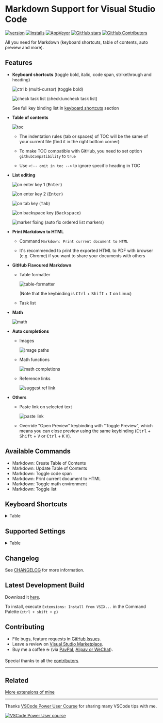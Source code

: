 # Markdown Support for Visual Studio Code

[![version](https://img.shields.io/vscode-marketplace/v/yzhang.markdown-all-in-one.svg?style=flat-square&label=vscode%20marketplace)](https://marketplace.visualstudio.com/items?itemName=yzhang.markdown-all-in-one)
[![installs](https://img.shields.io/vscode-marketplace/d/yzhang.markdown-all-in-one.svg?style=flat-square)](https://marketplace.visualstudio.com/items?itemName=yzhang.markdown-all-in-one)
[![AppVeyor](https://img.shields.io/appveyor/ci/yzhang-gh/vscode-markdown.svg?style=flat-square&label=appveyor%20build)](https://ci.appveyor.com/project/yzhang-gh/vscode-markdown)
[![GitHub stars](https://img.shields.io/github/stars/yzhang-gh/vscode-markdown.svg?style=flat-square&label=github%20stars)](https://github.com/yzhang-gh/vscode-markdown)
[![GitHub Contributors](https://img.shields.io/github/contributors/yzhang-gh/vscode-markdown.svg?style=flat-square)](https://github.com/yzhang-gh/vscode-markdown/graphs/contributors)

All you need for Markdown (keyboard shortcuts, table of contents, auto preview and more).

## Features

- **Keyboard shortcuts** (toggle bold, italic, code span, strikethrough and heading)

  ![ctrl b (multi-cursor)](https://github.com/yzhang-gh/vscode-markdown/raw/master/images/gifs/multi-ctrl-b-light.gif) (toggle bold)

  ![check task list](https://github.com/yzhang-gh/vscode-markdown/raw/master/images/gifs/keybinding-tasklist.gif) (check/uncheck task list)

  See full key binding list in [keyboard shortcuts](#keyboard-shortcuts) section

- **Table of contents**

  ![toc](https://github.com/yzhang-gh/vscode-markdown/raw/master/images/toc.png)

  - The indentation rules (tab or spaces) of TOC will be the same of your current file (find it in the right bottom corner)

  - To make TOC compatible with GitHub, you need to set option `githubCompatibility` to `true`

  - Use `<!-- omit in toc -->` to ignore specific heading in TOC

- **List editing**

  ![on enter key 1](https://github.com/yzhang-gh/vscode-markdown/raw/master/images/gifs/on-enter-key1.gif) (<kbd>Enter</kbd>)

  ![on enter key 2](https://github.com/yzhang-gh/vscode-markdown/raw/master/images/gifs/on-enter-key2.gif) (<kbd>Enter</kbd>)

  ![on tab key](https://github.com/yzhang-gh/vscode-markdown/raw/master/images/gifs/on-tab-key.gif) (<kbd>Tab</kbd>)

  ![on backspace key](https://github.com/yzhang-gh/vscode-markdown/raw/master/images/gifs/on-backspace-key.gif) (<kbd>Backspace</kbd>)

  ![marker fixing](https://github.com/yzhang-gh/vscode-markdown/raw/master/images/gifs/marker-fixing.gif) (auto fix ordered list markers)

- **Print Markdown to HTML**

  - Command `Markdown: Print current document to HTML`

  - It's recommended to print the exported HTML to PDF with browser (e.g. Chrome) if you want to share your documents with others

- **GitHub Flavoured Markdown**

  - Table formatter

    ![table-formatter](https://github.com/yzhang-gh/vscode-markdown/raw/master/images/gifs/table-formatter.gif)

    (Note that the keybinding is <kbd>Ctrl</kbd> + <kbd>Shift</kbd> + <kbd>I</kbd> on Linux)

  - Task list

- **Math**

  ![math](https://github.com/yzhang-gh/vscode-markdown/raw/master/images/math.png)

- **Auto completions**

  - Images

    ![image paths](https://github.com/yzhang-gh/vscode-markdown/raw/master/images/image-completions.png)

  - Math functions

    ![math completions](https://github.com/yzhang-gh/vscode-markdown/raw/master/images/math-completions.png)

  - Reference links

    ![suggest ref link](https://github.com/yzhang-gh/vscode-markdown/raw/master/images/gifs/suggest-ref-link-light.png)

- **Others**

  - Paste link on selected text

    ![paste link](https://github.com/yzhang-gh/vscode-markdown/raw/master/images/gifs/paste-link-light.gif)

  - Override "Open Preview" keybinding with "Toggle Preview", which means you can close preview using the same keybinding (<kbd>Ctrl</kbd> + <kbd>Shift</kbd> + <kbd>V</kbd> or <kbd>Ctrl</kbd> + <kbd>K</kbd> <kbd>V</kbd>).

## Available Commands

- Markdown: Create Table of Contents
- Markdown: Update Table of Contents
- Markdown: Toggle code span
- Markdown: Print current document to HTML
- Markdown: Toggle math environment
- Markdown: Toggle list

## Keyboard Shortcuts

<details>
<summary>Table</summary>

| Key                                               | Command                      |
| ------------------------------------------------- | ---------------------------- |
| <kbd>Ctrl</kbd> + <kbd>B</kbd>                    | Toggle bold                  |
| <kbd>Ctrl</kbd> + <kbd>I</kbd>                    | Toggle italic                |
| <kbd>Ctrl</kbd> + <kbd>Shift</kbd> + <kbd>]</kbd> | Toggle heading (uplevel)     |
| <kbd>Ctrl</kbd> + <kbd>Shift</kbd> + <kbd>[</kbd> | Toggle heading (downlevel)   |
| <kbd>Ctrl</kbd> + <kbd>M</kbd>                    | Toggle math environment      |
| <kbd>Alt</kbd> + <kbd>C</kbd>                     | Check/Uncheck task list item |
| <kbd>Ctrl</kbd> + <kbd>Shift</kbd> + <kbd>V</kbd> | Toggle preview               |
| <kbd>Ctrl</kbd> + <kbd>K</kbd> <kbd>V</kbd>       | Toggle preview to side       |

</details>

## Supported Settings

<details>
<summary>Table</summary>

| Name                                               | Default    | Description                                                       |
| -------------------------------------------------- | ---------- | ----------------------------------------------------------------- |
| `markdown.extension.italic.indicator`              | `*`        | Use `*` or `_` to wrap italic text                                |
| `markdown.extension.list.indentationSize`          | `adaptive` | Use different indentation size for ordered and unordered list     |
| `markdown.extension.orderedList.autoRenumber`      | `true`     | Auto fix list markers as you edits                                |
| `markdown.extension.orderedList.marker`            | `ordered`  | Or `one`: always use `1.` as ordered list marker                  |
| `markdown.extension.preview.autoShowPreviewToSide` | `false`    | Automatically show preview when opening a Markdown file.          |
| `markdown.extension.print.absoluteImgPath`         | `true`     | Convert image path to absolute path                               |
| `markdown.extension.print.imgToBase64`             | `false`    | Convert images to base64 when printing to HTML                    |
| `markdown.extension.print.onFileSave`              | `false`    | Print to HTML on file save                                        |
| `markdown.extension.print.validateUrls`            | `true`     | Enable/disable URL validation when printing                       |
| `markdown.extension.showExplorer`                  | `true`     | Show outline view in explorer panel                               |
| `markdown.extension.syntax.decorations`            | `true`     | Add decorations to strikethrough and code spans                   |
| `markdown.extension.syntax.plainTheme`             | `false`    | A distraction-free theme                                          |
| `markdown.extension.toc.githubCompatibility`       | `false`    | GitHub compatibility                                              |
| `markdown.extension.toc.downcaseLink`              | `true`     | Force the TOC links to be lowercase                               |
| `markdown.extension.toc.levels`                    | `1..6`     | Control the heading levels to show in the table of contents.      |
| `markdown.extension.toc.orderedList`               | `false`    | Use ordered list in the table of contents.                        |
| `markdown.extension.toc.plaintext`                 | `false`    | Just plain text.                                                  |
| `markdown.extension.toc.tabSize`                   | `auto`     | Control the indentation size of TOC (`auto` or a number)          |
| `markdown.extension.toc.unorderedList.marker`      | `-`        | Use `-`, `*` or `+` in the table of contents (for unordered list) |
| `markdown.extension.toc.updateOnSave`              | `true`     | Automatically update the table of contents on save.               |
| `markdown.extension.katex.macros`                  | `{}`       | KaTeX macros e.g. `{ "\\name": "expansion", ... }`                |
| `markdown.extension.completion.root`               |            | Root folder when providing file path completions                  |

</details>

## Changelog

See [CHANGELOG](https://github.com/yzhang-gh/vscode-markdown/blob/master/CHANGELOG.md) for more information.

## Latest Development Build

Download it [here](https://ci.appveyor.com/project/yzhang-gh/vscode-markdown/build/artifacts).

To install, execute `Extensions: Install from VSIX...` in the Command Palette (`ctrl + shift + p`)

## Contributing

- File bugs, feature requests in [GitHub Issues](https://github.com/yzhang-gh/vscode-markdown/issues).
- Leave a review on [Visual Studio Marketplace](https://marketplace.visualstudio.com/items?itemName=yzhang.markdown-all-in-one#review-details).
- Buy me a coffee ☕ (via [PayPal](https://www.paypal.me/2yzhang), [Alipay or WeChat](https://github.com/yzhang-gh/vscode-markdown/blob/master/donate.md)).

Special thanks to all the [contributors](https://github.com/yzhang-gh/vscode-markdown/graphs/contributors).

---

## Related

[More extensions of mine](https://marketplace.visualstudio.com/publishers/yzhang)

---

Thanks [VSCode Power User Course](https://VSCode.pro?utm_source=MarkdownAllInOne) for sharing many VSCode tips with me.

[![VSCode Power User course](https://img.shields.io/badge/Learn%20-VSCode%20Power%20User%20Course%20%E2%86%92-gray.svg?style=flat-square&colorA=444444&colorB=4F44D6)](https://VSCode.pro?utm_source=MarkdownAllInOne)

